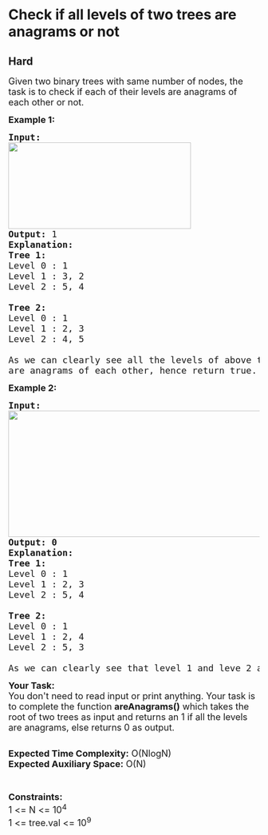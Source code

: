 # Check if all levels of two trees are anagrams or not
## Hard
<div class="problems_problem_content__Xm_eO"><p><span style="font-size:18px">Given two binary trees with same number of nodes, the task is&nbsp;to check if each of their levels are anagrams of each other or not.&nbsp;</span></p>

<p><span style="font-size:18px"><strong>Example 1:</strong></span></p>

<pre><span style="font-size:18px"><strong>Input:</strong>
<img alt="" src="https://media.geeksforgeeks.org/img-practice/abc-1649622345.gif" style="height:173px; width:366px">
<strong>Output: </strong>1
<strong>Explanation:</strong> 
<strong>Tree 1:</strong>
Level 0 : 1
Level 1 : 3, 2
Level 2 : 5, 4

<strong>Tree 2:</strong>
Level 0 : 1
Level 1 : 2, 3
Level 2 : 4, 5

As we can clearly see all the levels of above two binary trees 
are anagrams of each other, hence return true.
</span></pre>

<p><span style="font-size:18px"><strong>Example 2:</strong></span></p>

<pre><span style="font-size:18px"><strong>Input:
<img alt="" src="https://media.geeksforgeeks.org/wp-content/uploads/20221119111710/WhatsAppImage20221119at111602AM.jpeg" style="height:253px; width:573px">
Output: 0</strong>
<strong>Explanation:</strong> 
<strong>Tree 1:
</strong>Level 0 : 1
Level 1 : 2, 3 
Level 2 : 5, 4 

<strong>Tree 2:</strong> 
Level 0 : 1 
Level 1 : 2, 4 
Level 2 : 5, 3 

As we can clearly see that level 1 and leve 2 are not anagrams of each other, hence return false.</span>
</pre>

<p><span style="font-size:18px"><strong>Your Task:&nbsp;&nbsp;</strong><br>
You don't need to read input or print anything. Your task is to complete the function <strong>areAnagrams</strong><strong>()</strong>&nbsp;which takes the root of two trees as input&nbsp;and returns an 1 if all the levels are anagrams, else returns 0&nbsp;as output.</span><br>
&nbsp;</p>

<p><span style="font-size:18px"><strong>Expected Time Complexity:</strong> O(NlogN)<br>
<strong>Expected Auxiliary Space:</strong> O(N)</span></p>

<p>&nbsp;</p>

<p><span style="font-size:18px"><strong>Constraints:</strong><br>
1 &lt;= N &lt;= 10<sup>4</sup><br>
1 &lt;= tree.val &lt;= 10<sup>9</sup></span></p>
</div>